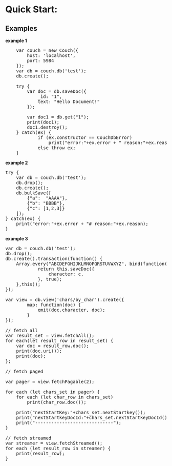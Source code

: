 

<h1>Quick Start:</h1> 
<h2>Examples</h2>

<b>example 1</b>
<pre>
	var couch = new Couch({
		host: 'localhost',
		port: 5984
	});
	var db = couch.db('test');
	db.create();
	
	try {
		var doc = db.saveDoc({
			_id: "1",
			text: "Hello Document!"
		});
		
		var doc1 = db.get("1");
		print(doc1);
		doc1.destroy();
	} catch(ex) {
			if (ex.constructor == CouchDbError)
				print("error:"+ex.error + " reason:"+ex.reason);
			else throw ex;
	}
</pre>

<b>example 2</b>
<pre>
try {
	var db = couch.db('test');
	db.drop();
	db.create();
	db.bulkSave([
		{"a":  "AAAA"},
		{"b": "BBBB"},
		{"c": [1,2,3]}
	]);
} catch(ex) {
	print("error:"+ex.error + "# reason:"+ex.reason);
}
</pre>

<b>example 3</b>
<pre>
var db = couch.db('test');
db.drop();
db.create().transaction(function() {
	Array.every("ABCDEFGHIJKLMNOPQRSTUVWXYZ", bind(function(c) {				
			return this.saveDoc({
				character: c, 
			}, true);
	},this));
});

var view = db.view('chars/by_char').create({
		map: function(doc) {
			emit(doc.character, doc);
		}
});

// fetch all
var result_set = view.fetchAll();
for each(let result_row in result_set) {
	var doc = result_row.doc();
	print(doc.uri());
	print(doc);
};

// fetch paged

var pager = view.fetchPagable(2);

for each (let chars_set in pager) {
	for each (let char_row in chars_set)
		print(char_row.doc());
		
	print("nextStartKey:"+chars_set.nextStartkey());
	print("nextStartkeyDocId:"+chars_set.nextStartkeyDocId());	
	print("-----------------------------");
}

// fetch streamed
var streamer = view.fetchStreamed();
for each (let result_row in streamer) {
	print(result_row);
}
</pre>